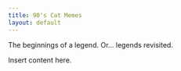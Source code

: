 ```yaml
---
title: 90's Cat Memes
layout: default
---
```


The beginnings of a legend. Or... legends revisited. 

Insert content here.

